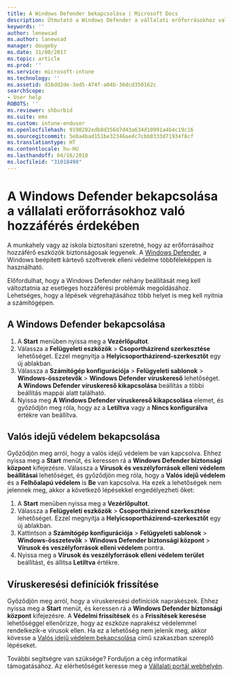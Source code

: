 ```yaml
---
title: A Windows Defender bekapcsolása | Microsoft Docs
description: Útmutató a Windows Defender a vállalati erőforrásokhoz való hozzáférés érdekében történő bekapcsolásához.
keywords: ''
author: lenewsad
ms.author: lanewsad
manager: dougeby
ms.date: 11/08/2017
ms.topic: article
ms.prod: ''
ms.service: microsoft-intune
ms.technology: ''
ms.assetid: d16dd2de-3ed5-474f-a04b-36dcd350162c
searchScope:
- User help
ROBOTS: ''
ms.reviewer: shburbid
ms.suite: ems
ms.custom: intune-enduser
ms.openlocfilehash: 9190282edb8d356d7d43a634d10991a4b4c19c16
ms.sourcegitcommit: 5eba4bad151be32346aedc7cbb0333d71934f8cf
ms.translationtype: HT
ms.contentlocale: hu-HU
ms.lasthandoff: 04/16/2018
ms.locfileid: "31018498"
---
```

# <a name="turn-on-windows-defender-to-access-company-resources"></a>A Windows Defender bekapcsolása a vállalati erőforrásokhoz való hozzáférés érdekében

A munkahely vagy az iskola biztosítani szeretné, hogy az erőforrásaihoz hozzáférő eszközök biztonságosak legyenek. A [Windows Defender](https://www.microsoft.com/safety/pc-security/windows-defender.aspx), a Windows beépített kártevő szoftverek elleni védelme többféleképpen is használható.

Előfordulhat, hogy a Windows Defender néhány beállítását meg kell változtatnia az esetleges hozzáférési problémák megoldásához. Lehetséges, hogy a lépések végrehajtásához több helyet is meg kell nyitnia a számítógépen.

## <a name="turn-on-windows-defender"></a>A Windows Defender bekapcsolása

1. A **Start** menüben nyissa meg a **Vezérlőpultot**.
2. Válassza a **Felügyeleti eszközök** > **Csoportházirend szerkesztése** lehetőséget. Ezzel megnyitja a **Helyicsoportházirend-szerkesztőt** egy új ablakban.
3. Válassza a **Számítógép konfigurációja** > **Felügyeleti sablonok** > **Windows-összetevők** > **Windows Defender víruskereső** lehetőséget. **A Windows Defender víruskereső kikapcsolása** beállítás a többi beállítás mappái alatt található. 
4. Nyissa meg **A Windows Defender víruskereső kikapcsolása** elemet, és győződjön meg róla, hogy az a **Letiltva** vagy a **Nincs konfigurálva** értékre van beállítva.

## <a name="turn-on-real-time-protection"></a>Valós idejű védelem bekapcsolása

Győződjön meg arról, hogy a valós idejű védelem be van kapcsolva. Ehhez nyissa meg a **Start** menüt, és keressen rá a **Windows Defender biztonsági központ** kifejezésre. Válassza a **Vírusok és veszélyforrások elleni védelem beállításai** lehetőséget, és győződjön meg róla, hogy a **Valós idejű védelem** és a **Felhőalapú védelem** is **Be** van kapcsolva. Ha ezek a lehetőségek nem jelennek meg, akkor a következő lépésekkel engedélyezheti őket:

1. A **Start** menüben nyissa meg a **Vezérlőpultot**.
2. Válassza a **Felügyeleti eszközök** > **Csoportházirend szerkesztése** lehetőséget. Ezzel megnyitja a **Helyicsoportházirend-szerkesztőt** egy új ablakban.
3. Kattintson a **Számítógép konfigurációja** > **Felügyeleti sablonok** > **Windows-összetevők** > **Windows Defender biztonsági központ** > **Vírusok és veszélyforrások elleni védelem** pontra.
4. Nyissa meg a **Vírusok és veszélyforrások elleni védelem terület** beállítást, és állítsa **Letiltva** értékre.

## <a name="update-your-antivirus-definitions"></a>Víruskeresési definíciók frissítése

Győződjön meg arról, hogy a víruskeresési definíciók naprakészek. Ehhez nyissa meg a **Start** menüt, és keressen rá a **Windows Defender biztonsági központ** kifejezésre. A **Védelmi frissítések** és a **Frissítések keresése** lehetőséggel ellenőrizze, hogy az eszköze naprakész védelemmel rendelkezik-e vírusok ellen. Ha ez a lehetőség nem jelenik meg, akkor kövesse a [Valós idejű védelem bekapcsolása](turn-on-defender-windows.md#turn-on-real-time-protection) című szakaszban szereplő lépéseket.

További segítségre van szüksége? Forduljon a cég informatikai támogatásához. Az elérhetőségét keresse meg a [Vállalati portál webhelyén](https://portal.manage.microsoft.com#HelpDeskDialog).

